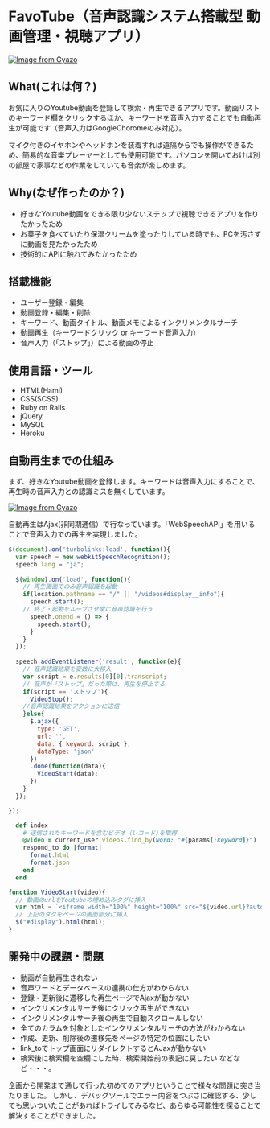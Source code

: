 # FavoTube（音声認識システム搭載型 動画管理・視聴アプリ）

[![Image from Gyazo](https://i.gyazo.com/f3a9bae184d6575960ed114cbd6dd960.gif)](https://gyazo.com/f3a9bae184d6575960ed114cbd6dd960)

## What(これは何？)

<p>お気に入りのYoutube動画を登録して検索・再生できるアプリです。動画リストのキーワード欄をクリックするほか、キーワードを音声入力することでも自動再生が可能です（音声入力はGoogleChoromeのみ対応）。</p>
マイク付きのイヤホンやヘッドホンを装着すれば遠隔からでも操作ができるため、簡易的な音楽プレーヤーとしても使用可能です。パソコンを開いておけば別の部屋で家事などの作業をしていても音楽が楽しめます。

## Why(なぜ作ったのか？)

* 好きなYoutube動画をできる限り少ないステップで視聴できるアプリを作りたかったため
* お菓子を食べていたり保湿クリームを塗ったりしている時でも、PCを汚さずに動画を見たかったため
* 技術的にAPIに触れてみたかったため

## 搭載機能

* ユーザー登録・編集
* 動画登録・編集・削除
* キーワード、動画タイトル、動画メモによるインクリメンタルサーチ
* 動画再生（キーワードクリック or キーワード音声入力）
* 音声入力（「ストップ」）による動画の停止

## 使用言語・ツール

* HTML(Haml)
* CSS(SCSS)
* Ruby on Rails 
* jQuery
* MySQL
* Heroku

## 自動再生までの仕組み

まず、好きなYoutube動画を登録します。キーワードは音声入力にすることで、再生時の音声入力との認識ミスを無くしています。

[![Image from Gyazo](https://i.gyazo.com/0c0d0255548acc00fae9c3666542537b.gif)](https://gyazo.com/0c0d0255548acc00fae9c3666542537b)

自動再生はAjax(非同期通信）で行なっています。「WebSpeechAPI」を用いることで音声入力での再生を実現しました。

```js
$(document).on('turbolinks:load', function(){
  var speech = new webkitSpeechRecognition();
  speech.lang = "ja";
  
  $(window).on('load', function(){
    // 再生画面でのみ音声認識を起動
    if(location.pathname == "/" || "/videos#display__info"){
      speech.start();
    // 終了・起動をループさせ常に音声認識を行う
      speech.onend = () => {
        speech.start();
      }
    }
  });
  
  speech.addEventListener('result', function(e){
    // 音声認識結果を変数に大移入
    var script = e.results[0][0].transcript;
    // 音声が「ストップ」だった際は、再生を停止する 
    if(script == 'ストップ'){
      VideoStop();
    //音声認識結果をアクションに送信
    }else{
      $.ajax({
        type: 'GET',
        url: '',
        data: { keyword: script },
        dataType: 'json'
      })
      .done(function(data){
        VideoStart(data);
      })
    }
  });

});

```

```rb
  def index
    # 送信されたキーワードを含むビデオ（レコード)を取得
    @video = current_user.videos.find_by(word: "#{params[:keyword]}")
    respond_to do |format|
      format.html
      format.json
    end
  end
```
```js
function VideoStart(video){
  // 動画のurlをYoutubeの埋め込みタグに挿入
  var html = `<iframe width="100%" height="100%" src="${video.url}?autoplay=1" allow="autoplay" frameborder="0" allow="accelerometer; encrypted-media; gyroscope; picture-in-picture" allow="autoplay" allowfullscreen></iframe>`
  // 上記のタグをページの画面部分に挿入
  $("#display").html(html);
}
```

## 開発中の課題・問題

* 動画が自動再生されない
* 音声ワードとデータベースの連携の仕方がわからない
* 登録・更新後に遷移した再生ページでAjaxが動かない
* インクリメンタルサーチ後にクリック再生ができない
* インクリメンタルサーチ後の再生で自動スクロールしない
* 全てのカラムを対象としたインクリメンタルサーチの方法がわからない
* 作成、更新、削除後の遷移先をページの特定の位置にしたい
* link_toでトップ画面にリダイレクトするとAJaxが動かない
* 検索後に検索欄を空欄にした時、検索開始前の表記に戻したい
などなど・・・。

企画から開発まで通して行った初めてのアプリということで様々な問題に突き当たりました。
しかし、デバッグツールでエラー内容をつぶさに確認する、少しでも思いついたことがあればトライしてみるなど、あらゆる可能性を探ることで解決することができました。